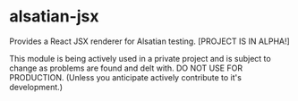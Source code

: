 # alsatian-jsx
Provides a React JSX renderer for Alsatian testing. [PROJECT IS IN ALPHA!]

This module is being actively used in a private project and is subject to change as problems are found and delt with.  DO NOT USE FOR PRODUCTION.  (Unless you anticipate actively contribute to it's development.)